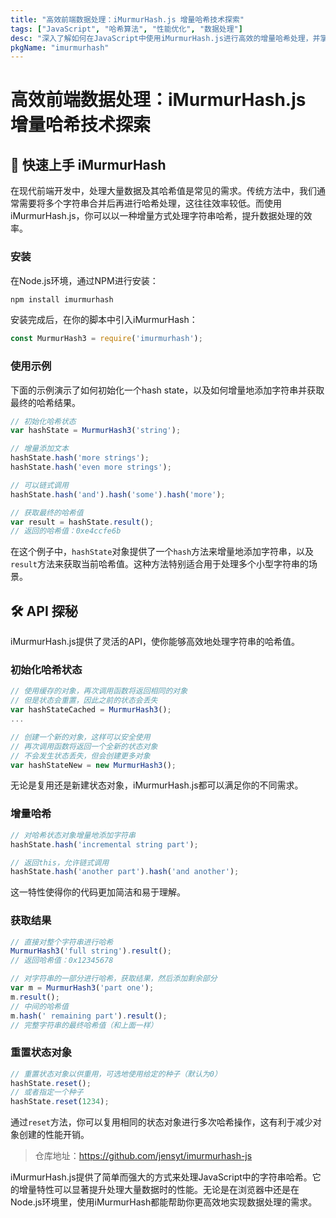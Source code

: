 ```yaml
---
title: "高效前端数据处理：iMurmurHash.js 增量哈希技术探索"
tags: ["JavaScript", "哈希算法", "性能优化", "数据处理"]
desc: "深入了解如何在JavaScript中使用iMurmurHash.js进行高效的增量哈希处理，并掌握其优势和实际应用场景"
pkgName: "imurmurhash"
---
```


# 高效前端数据处理：iMurmurHash.js 增量哈希技术探索

## 🚀 快速上手 iMurmurHash

在现代前端开发中，处理大量数据及其哈希值是常见的需求。传统方法中，我们通常需要将多个字符串合并后再进行哈希处理，这往往效率较低。而使用iMurmurHash.js，你可以以一种增量方式处理字符串哈希，提升数据处理的效率。

### 安装

在Node.js环境，通过NPM进行安装：

```bash
npm install imurmurhash
```

安装完成后，在你的脚本中引入iMurmurHash：

```javascript
const MurmurHash3 = require('imurmurhash');
```

### 使用示例

下面的示例演示了如何初始化一个hash state，以及如何增量地添加字符串并获取最终的哈希结果。

```javascript
// 初始化哈希状态
var hashState = MurmurHash3('string');

// 增量添加文本
hashState.hash('more strings');
hashState.hash('even more strings');

// 可以链式调用
hashState.hash('and').hash('some').hash('more');

// 获取最终的哈希值
var result = hashState.result();
// 返回的哈希值：0xe4ccfe6b
```

在这个例子中，`hashState`对象提供了一个`hash`方法来增量地添加字符串，以及`result`方法来获取当前哈希值。这种方法特别适合用于处理多个小型字符串的场景。

## 🛠️ API 探秘

iMurmurHash.js提供了灵活的API，使你能够高效地处理字符串的哈希值。

### 初始化哈希状态

```javascript
// 使用缓存的对象，再次调用函数将返回相同的对象
// 但是状态会重置，因此之前的状态会丢失
var hashStateCached = MurmurHash3();
...

// 创建一个新的对象，这样可以安全使用
// 再次调用函数将返回一个全新的状态对象
// 不会发生状态丢失，但会创建更多对象
var hashStateNew = new MurmurHash3();
```

无论是复用还是新建状态对象，iMurmurHash.js都可以满足你的不同需求。

### 增量哈希

```javascript
// 对哈希状态对象增量地添加字符串
hashState.hash('incremental string part');

// 返回this，允许链式调用
hashState.hash('another part').hash('and another');
```

这一特性使得你的代码更加简洁和易于理解。

### 获取结果

```javascript
// 直接对整个字符串进行哈希
MurmurHash3('full string').result();
// 返回哈希值：0x12345678

// 对字符串的一部分进行哈希，获取结果，然后添加剩余部分
var m = MurmurHash3('part one');
m.result();
// 中间的哈希值
m.hash(' remaining part').result();
// 完整字符串的最终哈希值（和上面一样）
```

### 重置状态对象

```javascript
// 重置状态对象以供重用，可选地使用给定的种子（默认为0）
hashState.reset();
// 或者指定一个种子
hashState.reset(1234);
```

通过`reset`方法，你可以复用相同的状态对象进行多次哈希操作，这有利于减少对象创建的性能开销。

> 仓库地址：https://github.com/jensyt/imurmurhash-js

iMurmurHash.js提供了简单而强大的方式来处理JavaScript中的字符串哈希。它的增量特性可以显著提升处理大量数据时的性能。无论是在浏览器中还是在Node.js环境里，使用iMurmurHash都能帮助你更高效地实现数据处理的需求。